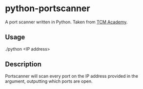 # python-portscanner
A port scanner written in Python. Taken from [TCM Academy](https://academy.tcm-sec.com/).  

## Usage  
./python \<IP address\>

## Description  
Portscanner will scan every port on the IP address provided in the argument, outputting which ports are open.
